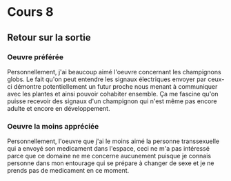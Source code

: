 # Cours 8
## Retour sur la sortie

### Oeuvre préférée
Personnellement, j'ai beaucoup aimé l'oeuvre concernant les champignons globs. Le fait qu'on peut entendre les signaux électriques envoyer par ceux-ci démontre potentiellement un futur proche nous menant à communiquer avec les plantes et ainsi pouvoir cohabiter ensemble. Ça me fascine qu'on puisse recevoir des signaux d'un champignon qui n'est même pas encore adulte et encore en développement.

### Oeuvre la moins appréciée
Personnellement, l'oeuvre que j'ai le moins aimé la personne transsexuelle qui a envoyé son medicament dans l'espace, ceci ne m'a pas intéressé parce que ce domaine ne me concerne aucunement puisque je connais personne dans mon entourage qui se prépare à changer de sexe et je ne prends pas de medicament en ce moment.
